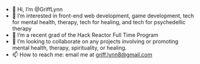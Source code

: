 - 👋 Hi, I’m @GriffLynn
- 👀 I’m interested in front-end web development, game development, tech for mental health, therapy, tech for healing, and tech for psychedellic therapy
- 🌱 I’m  a recent grad of the Hack Reactor Full Time Program
- 💞️ I’m looking to collaborate on any projects involving or promoting mental health, therapy, spirituality, or healing. 
- 📫 How to reach me: email me at griff.lynn8@gmail.com


